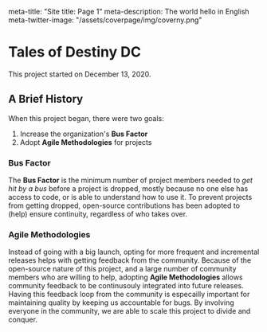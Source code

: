 meta-title: "Site title: Page 1"
meta-description: The world hello in English
meta-twitter-image: "/assets/coverpage/img/coverny.png"


# Tales of Destiny DC
This project started on December 13, 2020.

## A Brief History
When this project began, there were two goals:
1. Increase the organization's **Bus Factor**
2. Adopt **Agile Methodologies** for projects

### Bus Factor
The **Bus Factor** is the minimum number of project members needed to *get hit by a bus* before a project is dropped, mostly because no one else has access to code, or is able to understand how to use it.  To prevent projects from getting dropped, open-source contributions has been adopted to (help) ensure continuity, regardless of who takes over.

### Agile Methodologies
Instead of going with a big launch, opting for more frequent and incremental releases helps with getting feedback from the community.  Because of the open-source nature of this project, and a large number of community members who are willing to help, adopting **Agile Methodologies** allows community feedback to be continusouly integrated into future releases.  Having this feedback loop from the community is especailly important for maintaining quality by keeping us accountable for bugs.  By involving everyone in the community, we are able to scale this project to divide and conquer.
